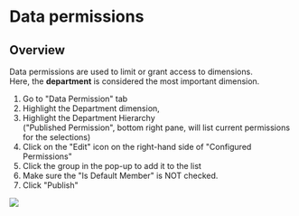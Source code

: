 # Data permissions
## Overview

Data permissions are used to limit or grant access to dimensions.<br/>
Here, the **department** is considered the most important dimension. <br/>

1. Go to "Data Permission" tab
2. Highlight the Department dimension,
3. Highlight the Department Hierarchy<br/>
("Published Permission", bottom right pane, will list current permissions for the selections)
4. Click on the "Edit" icon on the right-hand side of "Configured Permissions"
5. Click the group in the pop-up to add it to the list
6. Make sure the "Is Default Member" is NOT checked.
7. Click "Publish"

![](https://profitbasedocs.blob.core.windows.net/plannerimages/DataPermisions.png)
